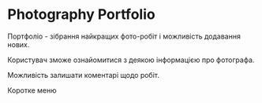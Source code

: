 # Photography Portfolio

Портфоліо - зібрання найкращих фото-робіт і можливість додавання нових. 

Користувач зможе ознайомитися з деякою інформацією про фотографа.

Можливість залишати коментарі щодо робіт. 

Коротке меню
